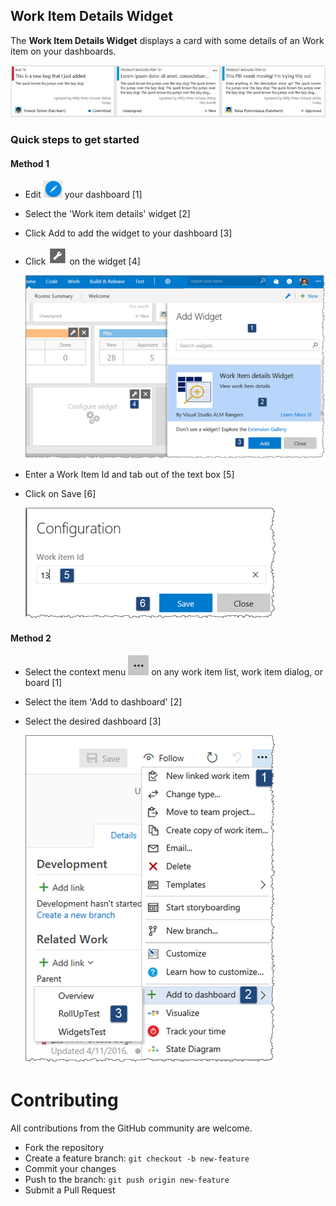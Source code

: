 ## Work Item Details Widget ##

The **Work Item Details Widget** displays a card with some details of an Work item on your dashboards.

![detailed cards](/static/images/detailed-cards.png)

### Quick steps to get started ###

#### Method 1

- Edit ![](/static/images/overview_edit.png) your dashboard [1]
- Select the 'Work item details' widget [2]
- Click Add to add the widget to your dashboard [3]
- Click ![](/static/images/configure.png) on the widget [4]

	![add widget](/static/images/add-widget-steps.png)

- Enter a Work Item Id and tab out of the text box [5]
- Click on Save [6]

	![add wi](/static/images/wi-id-configuration.png)

#### Method 2

- Select the context menu ![](/static/images/context.png) on any work item list, work item dialog, or board [1]
- Select the item 'Add to dashboard' [2]
- Select the desired dashboard [3]

	![add to dashboard](/static/images/add-dashboard.png)

# Contributing
All contributions from the GitHub community are welcome.

* Fork the repository
* Create a feature branch: `git checkout -b new-feature`
* Commit your changes
* Push to the branch: `git push origin new-feature`
* Submit a Pull Request
